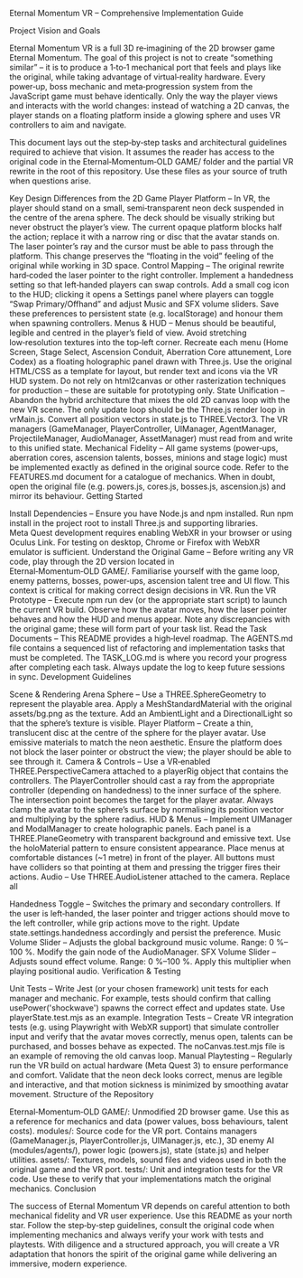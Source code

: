 Eternal Momentum VR – Comprehensive Implementation Guide

Project Vision and Goals

Eternal Momentum VR is a full 3D re‑imagining of the 2D browser game Eternal Momentum. The goal of this project is not to create “something similar” – it is to produce a 1‑to‑1 mechanical port that feels and plays like the original, while taking advantage of virtual‑reality hardware. Every power‑up, boss mechanic and meta‑progression system from the JavaScript game must behave identically. Only the way the player views and interacts with the world changes: instead of watching a 2D canvas, the player stands on a floating platform inside a glowing sphere and uses VR controllers to aim and navigate.

This document lays out the step‑by‑step tasks and architectural guidelines required to achieve that vision. It assumes the reader has access to the original code in the Eternal‑Momentum‑OLD GAME/ folder and the partial VR rewrite in the root of this repository. Use these files as your source of truth when questions arise.

Key Design Differences from the 2D Game
Player Platform – In VR, the player should stand on a small, semi‑transparent neon deck suspended in the centre of the arena sphere. The deck should be visually striking but never obstruct the player’s view. The current opaque platform blocks half the action; replace it with a narrow ring or disc that the avatar stands on. The laser pointer’s ray and the cursor must be able to pass through the platform. This change preserves the “floating in the void” feeling of the original while working in 3D space.
Control Mapping – The original rewrite hard‑coded the laser pointer to the right controller. Implement a handedness setting so that left‑handed players can swap controls. Add a small cog icon to the HUD; clicking it opens a Settings panel where players can toggle “Swap Primary/Offhand” and adjust Music and SFX volume sliders. Save these preferences to persistent state (e.g. localStorage) and honour them when spawning controllers.
Menus & HUD – Menus should be beautiful, legible and centred in the player’s field of view. Avoid stretching low‑resolution textures into the top‑left corner. Recreate each menu (Home Screen, Stage Select, Ascension Conduit, Aberration Core attunement, Lore Codex) as a floating holographic panel drawn with Three.js. Use the original HTML/CSS as a template for layout, but render text and icons via the VR HUD system. Do not rely on html2canvas or other rasterization techniques for production – these are suitable for prototyping only.
State Unification – Abandon the hybrid architecture that mixes the old 2D canvas loop with the new VR scene. The only update loop should be the Three.js render loop in vrMain.js. Convert all position vectors in state.js to THREE.Vector3. The VR managers (GameManager, PlayerController, UIManager, AgentManager, ProjectileManager, AudioManager, AssetManager) must read from and write to this unified state.
Mechanical Fidelity – All game systems (power‑ups, aberration cores, ascension talents, bosses, minions and stage logic) must be implemented exactly as defined in the original source code. Refer to the FEATURES.md document for a catalogue of mechanics. When in doubt, open the original file (e.g. powers.js, cores.js, bosses.js, ascension.js) and mirror its behaviour.
Getting Started

Install Dependencies – Ensure you have Node.js and npm installed. Run npm install in the project root to install Three.js and supporting libraries. Meta Quest development requires enabling WebXR in your browser or using Oculus Link. For testing on desktop, Chrome or Firefox with WebXR emulator is sufficient.
Understand the Original Game – Before writing any VR code, play through the 2D version located in Eternal‑Momentum‑OLD GAME/. Familiarise yourself with the game loop, enemy patterns, bosses, power‑ups, ascension talent tree and UI flow. This context is critical for making correct design decisions in VR.
Run the VR Prototype – Execute npm run dev (or the appropriate start script) to launch the current VR build. Observe how the avatar moves, how the laser pointer behaves and how the HUD and menus appear. Note any discrepancies with the original game; these will form part of your task list.
Read the Task Documents – This README provides a high‑level roadmap. The AGENTS.md file contains a sequenced list of refactoring and implementation tasks that must be completed. The TASK_LOG.md is where you record your progress after completing each task. Always update the log to keep future sessions in sync.
Development Guidelines

Scene & Rendering
Arena Sphere – Use a THREE.SphereGeometry to represent the playable area. Apply a MeshStandardMaterial with the original assets/bg.png as the texture. Add an AmbientLight and a DirectionalLight so that the sphere’s texture is visible.
Player Platform – Create a thin, translucent disc at the centre of the sphere for the player avatar. Use emissive materials to match the neon aesthetic. Ensure the platform does not block the laser pointer or obstruct the view; the player should be able to see through it.
Camera & Controls – Use a VR‑enabled THREE.PerspectiveCamera attached to a playerRig object that contains the controllers. The PlayerController should cast a ray from the appropriate controller (depending on handedness) to the inner surface of the sphere. The intersection point becomes the target for the player avatar. Always clamp the avatar to the sphere’s surface by normalising its position vector and multiplying by the sphere radius.
HUD & Menus – Implement UIManager and ModalManager to create holographic panels. Each panel is a THREE.PlaneGeometry with transparent background and emissive text. Use the holoMaterial pattern to ensure consistent appearance. Place menus at comfortable distances (~1 metre) in front of the player. All buttons must have colliders so that pointing at them and pressing the trigger fires their actions.
Audio – Use THREE.AudioListener attached to the camera. Replace all <audio> elements with THREE.PositionalAudio attached to the corresponding entities (player, bosses, projectiles). Provide volume control in the settings panel and persist the values.
Game Logic
Power‑Ups and Cores – Implement the PowerManager to handle offensive and defensive power use. Map the trigger button to the offensive power and the grip button to the defensive power. Pressing both simultaneously should activate the attuned aberration core. Each effect must be ported exactly from powers.js and cores.js. For example, the Shield power should set a shieldActiveUntil timestamp and create a 3D shield mesh around the avatar; the Chain Lightning power should cast lightning bolts between enemies using Three.js line segments. See FEATURES.md for complete behaviour definitions.
Ascension Talents – Recreate the Ascension Conduit UI as a holographic talent tree. When the player opens this menu, display the current AP total and available talents. Purchasing a talent should immediately modify the global state (state.player.damageMultiplier, state.gravityActiveDuration, etc.) as described in ascension.js. Persist the unlocked talents to localStorage.
Bosses and Enemies – Each boss’s behaviour must match the functions defined in modules/bosses.js from the old game. For every boss: read the original init, logic, onDamage and onDeath functions; identify spawn patterns, attack phases and special abilities; and recreate them in 3D using the Three.js scene graph. For example, the Splitter Sentinel divides into fragments when damaged; in VR, instantiate multiple smaller enemy meshes that home toward the player. The Vampire Veil summons blood pickups; in VR, spawn 3D blood orbs that float toward the player. See AGENTS.md for the full list of bosses and tasks.
Meta‑Progression & Saving – Use a single global state object (imported from state.js) to store all player data. Provide functions loadPlayerState() and savePlayerState() to serialise/deserialise this object from localStorage. Ensure the VR game reads from this state when initialising the player avatar, unlocked stages, acquired cores and purchased talents.
Settings Panel
Implement a settings panel accessible via a cog icon on the HUD. The panel should include:

Handedness Toggle – Switches the primary and secondary controllers. If the user is left‑handed, the laser pointer and trigger actions should move to the left controller, while grip actions move to the right. Update state.settings.handedness accordingly and persist the preference.
Music Volume Slider – Adjusts the global background music volume. Range: 0 %–100 %. Modify the gain node of the AudioManager.
SFX Volume Slider – Adjusts sound effect volume. Range: 0 %–100 %. Apply this multiplier when playing positional audio.
Verification & Testing

Unit Tests – Write Jest (or your chosen framework) unit tests for each manager and mechanic. For example, tests should confirm that calling usePower('shockwave') spawns the correct effect and updates state. Use playerState.test.mjs as an example.
Integration Tests – Create VR integration tests (e.g. using Playwright with WebXR support) that simulate controller input and verify that the avatar moves correctly, menus open, talents can be purchased, and bosses behave as expected. The noCanvas.test.mjs file is an example of removing the old canvas loop.
Manual Playtesting – Regularly run the VR build on actual hardware (Meta Quest 3) to ensure performance and comfort. Validate that the neon deck looks correct, menus are legible and interactive, and that motion sickness is minimized by smoothing avatar movement.
Structure of the Repository

Eternal‑Momentum‑OLD GAME/: Unmodified 2D browser game. Use this as a reference for mechanics and data (power values, boss behaviours, talent costs).
modules/: Source code for the VR port. Contains managers (GameManager.js, PlayerController.js, UIManager.js, etc.), 3D enemy AI (modules/agents/), power logic (powers.js), state (state.js) and helper utilities.
assets/: Textures, models, sound files and videos used in both the original game and the VR port.
tests/: Unit and integration tests for the VR code. Use these to verify that your implementations match the original mechanics.
Conclusion

The success of Eternal Momentum VR depends on careful attention to both mechanical fidelity and VR user experience. Use this README as your north star. Follow the step‑by‑step guidelines, consult the original code when implementing mechanics and always verify your work with tests and playtests. With diligence and a structured approach, you will create a VR adaptation that honors the spirit of the original game while delivering an immersive, modern experience.